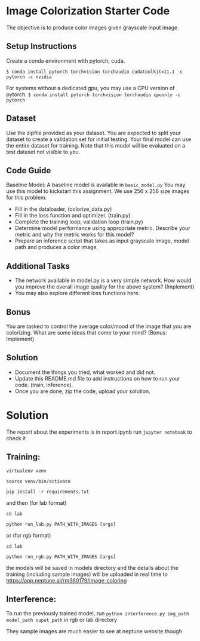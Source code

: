 # Image Colorization Starter Code
The objective is to produce color images given grayscale input image. 

## Setup Instructions
Create a conda environment with pytorch, cuda. 

`$ conda install pytorch torchvision torchaudio cudatoolkit=11.1 -c pytorch -c nvidia`

For systems without a dedicated gpu, you may use a CPU version of pytorch.
`$ conda install pytorch torchvision torchaudio cpuonly -c pytorch`

## Dataset
Use the zipfile provided as your dataset. You are expected to split your dataset to create a validation set for initial testing. Your final model can use the entire dataset for training. Note that this model will be evaluated on a test dataset not visible to you.

## Code Guide
Baseline Model: A baseline model is available in `basic_model.py` You may use this model to kickstart this assignment. We use 256 x 256 size images for this problem.
-	Fill in the dataloader, (colorize_data.py)
-	Fill in the loss function and optimizer. (train.py)
-	Complete the training loop, validation loop (train.py)
-	Determine model performance using appropriate metric. Describe your metric and why the metric works for this model? 
- Prepare an inference script that takes as input grayscale image, model path and produces a color image. 

## Additional Tasks 
- The network available in model.py is a very simple network. How would you improve the overall image quality for the above system? (Implement)
- You may also explore different loss functions here.

## Bonus
You are tasked to control the average color/mood of the image that you are colorizing. What are some ideas that come to your mind? (Bonus: Implement)

## Solution
- Document the things you tried, what worked and did not. 
- Update this README.md file to add instructions on how to run your code. (train, inference). 
- Once you are done, zip the code, upload your solution.  

# Solution

The report about the experiments is in report.ipynb run 
`jupyter notebook`
to check it

## Training:

`virtualenv venv`

`source venv/bin/activate`

`pip install -r requirements.txt`

and then
(for lab format)

`cd lab`

`python run_lab.py PATH_WITH_IMAGES [args]`

or (for rgb format)

`cd lab`

`python run_rgb.py PATH_WITH_IMAGES [args]`

the models will be saved in models directory and the details about the training (including sample images)
will be uploaded in real time to 
https://app.neptune.ai/rm360179/image-coloring

## Interference:

To run the previously trained model, run
`python interference.py img_path model_path ouput_path`
in rgb or lab directory

They sample images are much easier to see at neptune website though
